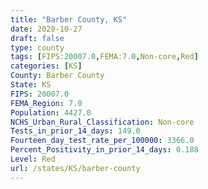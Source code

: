 ```yaml
---
title: "Barber County, KS"
date: 2020-10-27
draft: false
type: county
tags: [FIPS:20007.0,FEMA:7.0,Non-core,Red]
categories: [KS]
County: Barber County
State: KS
FIPS: 20007.0
FEMA_Region: 7.0
Population: 4427.0
NCHS_Urban_Rural_Classification: Non-core
Tests_in_prior_14_days: 149.0
Fourteen_day_test_rate_per_100000: 3366.0
Percent_Positivity_in_prior_14_days: 0.188
Level: Red
url: /states/KS/barber-county
---
```




